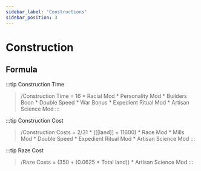 ```yaml
---
sidebar_label: 'Constructions'
sidebar_position: 3
---
```


# Construction

## Formula

:::tip Construction Time
>/Construction Time = 16 * Racial Mod * Personality Mod * Builders Boon * Double Speed * War Bonus * Expedient Ritual Mod * Artisan Science Mod
:::

:::tip Construction Cost
>/Construction Costs = 2/31 * ([[land]] + 11600) * Race Mod * Mills Mod * Double Speed * Expedient Ritual Mod * Artisan Science Mod
:::

:::tip Raze Cost
>/Raze Costs = (350 + (0.0625 * Total land)) * Artisan Science Mod
:::